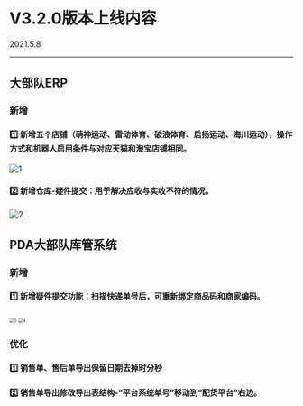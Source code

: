 # V3.2.0版本上线内容

2021.5.8

------

## 大部队ERP

### 新增

#### 1️⃣  新增五个店铺（萌神运动、雷动体育、破浪体育、启扬运动、海川运动），操作方式和机器人启用条件与对应天猫和淘宝店铺相同。
![1](https://luim-public.oss-cn-zhangjiakou.aliyuncs.com/release_docs/v3.2.0/1.png)



#### 2️⃣  新增仓库-疑件提交：用于解决应收与实收不符的情况。
![2](https://luim-public.oss-cn-zhangjiakou.aliyuncs.com/release_docs/v3.2.0/2.png)





## PDA大部队库管系统

### 新增

#### 1️⃣  新增疑件提交功能：扫描快递单号后，可重新绑定商品码和商家编码。

<img src="https://luim-public.oss-cn-zhangjiakou.aliyuncs.com/release_docs/v3.2.0/3.png" alt="3" style="zoom:50%;" />   <img src="https://luim-public.oss-cn-zhangjiakou.aliyuncs.com/release_docs/v3.2.0/4.png" alt="4" style="zoom: 50%;" />






### 优化

#### 1️⃣  销售单、售后单导出保留日期去掉时分秒

#### 2️⃣  销售单导出修改导出表结构-“平台系统单号”移动到“配货平台”右边。



